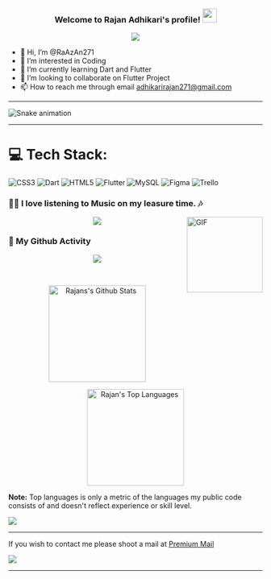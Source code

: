 
<h3 align="center">
  Welcome to Rajan Adhikari's profile!
  <img src="https://media.giphy.com/media/hvRJCLFzcasrR4ia7z/giphy.gif" width="28">
</h3>
<p align="center">
  <a href="https://github.com/SumanSharmaTech"><img src="https://readme-typing-svg.herokuapp.com?size=21&center=true&vCenter=true&width=440&height=45&lines=A+learner%2C+and+maker.;A+flutter+Developer.;Student+of+Computer+Science+and+Information+Technology"></a>
</p>


- 👋 Hi, I’m @RaAzAn271
- 👀 I’m interested in Coding
- 🌱 I’m currently learning Dart and Flutter
- 💞️ I’m looking to collaborate on Flutter Project
- 📫 How to reach me through email adhikarirajan271@gmail.com

*******

![Snake animation](https://github.com/parajulibkrm/parajulibkrm/blob/output/github-contribution-grid-snake.svg)

*******



<!---
RaAzAn271/RaAzAn271 is a ✨ special ✨ repository because its `README.md` (this file) appears on your GitHub profile.
You can click the Preview link to take a look at your changes.
--->


# 💻 Tech Stack:
![CSS3](https://img.shields.io/badge/css3-%231572B6.svg?style=for-the-badge&logo=css3&logoColor=white) ![Dart](https://img.shields.io/badge/dart-%230175C2.svg?style=for-the-badge&logo=dart&logoColor=white) ![HTML5](https://img.shields.io/badge/html5-%23E34F26.svg?style=for-the-badge&logo=html5&logoColor=white) ![Flutter](https://img.shields.io/badge/Flutter-%2302569B.svg?style=for-the-badge&logo=Flutter&logoColor=white) ![MySQL](https://img.shields.io/badge/mysql-%2300f.svg?style=for-the-badge&logo=mysql&logoColor=white) 	![Figma](https://img.shields.io/badge/figma-%23F24E1E.svg?style=for-the-badge&logo=figma&logoColor=white) ![Trello](https://img.shields.io/badge/Trello-%23026AA7.svg?style=for-the-badge&logo=Trello&logoColor=white) 

### 👨‍💻 I love listening to Music on my leasure time. 🎶

<a href="https://open.spotify.com/user/3153pddmiiszilggibjjbk5iaxpa" target="_blank"><img align="right" alt="GIF" height="150px" src="https://media.giphy.com/media/J5B1Y8QZnzXXbLQIBu/giphy.gif" /></a>

<p align="center">
  <a href="https://open.spotify.com/user/3153pddmiiszilggibjjbk5iaxpa" target="_blank"><img src="https://spotify.bikram.io/api?theme=dark&rainbow=true" /></a>
</p>

### 👨 My Github Activity


<p align="center">
  <img src="https://github-readme-streak-stats.herokuapp.com/?user=raazan271&theme=algolia&hide_border=true" />
</p>
<br/>
<p align="center">
    <img  alt="Rajans's Github Stats" src="https://denvercoder1-github-readme-stats.vercel.app/api/?username=Raazan271&show_icons=true&count_private=true&theme=algolia&hide_border=true" height="192px"/>
</p>
<p align="center">
    <img alt="Rajan's Top Languages" src="https://github-readme-stats.vercel.app/api/top-langs/?username=raazan271&langs_count=8&layout=compact&theme=algolia&hide_border=true" height="192px"/>
</p>
  
<b>Note:</b> Top languages is only a metric of the languages my public code consists of and doesn't reflect experience or skill level.


![](https://activity-graph.herokuapp.com/graph?username=rajanadhikari&custom_title=rajan%27s%20Contribution%20Graph&theme=react-dark)

<hr>




If you wish to contact me please shoot a mail at  [Premium Mail](mailto:adhikarirajan271@gmail.com)


![](assets/bottom_header.svg)




---
